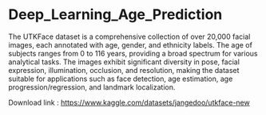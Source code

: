 ﻿# Deep_Learning_Age_Prediction
The UTKFace dataset is a comprehensive collection of over 20,000 facial images, each annotated with age, gender, and ethnicity labels. The age of subjects ranges from 0 to 116 years, providing a broad spectrum for various analytical tasks. The images exhibit significant diversity in pose, facial expression, illumination, occlusion, and resolution, making the dataset suitable for applications such as face detection, age estimation, age progression/regression, and landmark localization.
 
Download link : https://www.kaggle.com/datasets/jangedoo/utkface-new
